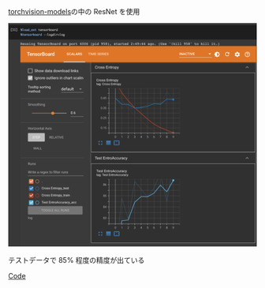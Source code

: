 [torchvision-models](https://pytorch.org/vision/stable/models.html#torchvision-models)の中の ResNet を使用

![](tensorboard.png)

テストデータで 85% 程度の精度が出ている

[Code](resnet50.ipynb)
